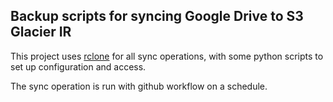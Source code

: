Backup scripts for syncing Google Drive to S3 Glacier IR
---

This project uses [rclone](https://github.com/rclone/rclone) for all sync operations, with some python scripts to set up configuration and access.

The sync operation is run with github workflow on a schedule.
